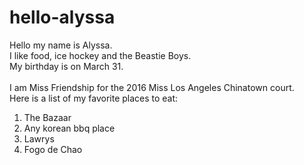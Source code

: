 # hello-alyssa
Hello my name is Alyssa.
<br />
I like food, ice hockey and the Beastie Boys.
<br />
My birthday is on March 31.
<br />
<br />
I am Miss Friendship for the 2016 Miss Los Angeles Chinatown court.
<br />
Here is a list of my favorite places to eat:
<br />
<ol>
<li>The Bazaar</li>
<li>Any korean bbq place</li>
<li>Lawrys</li>
<li>Fogo de Chao</li>
</ol>
